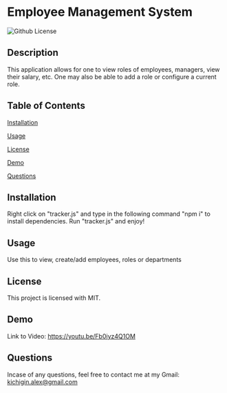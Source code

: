 # Employee Management System

![Github License](https://img.shields.io/badge/license-MIT-blue.svg)

## Description
This application allows for one to view roles of employees, managers, view their salary, etc. One may also be able to add a role or configure a current role.

## Table of Contents
[Installation](#installation)

[Usage](#usage)

[License](#license)

[Demo](#demo)

[Questions](#questions)
 
## Installation
Right click on "tracker.js" and type in the following command "npm i" to install dependencies. Run "tracker.js" and enjoy!

## Usage
Use this to view, create/add employees, roles or departments

## License 
This project is licensed with MIT.

## Demo
Link to Video: https://youtu.be/Fb0iyz4Q1OM


    
## Questions
Incase of any questions, feel free to contact me at my Gmail: kichigin.alex@gmail.com